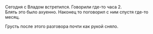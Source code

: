 Сегодня с Владом встретился. Говорили где-то часа 2.  
Блять это было ахуенно. Наконец то поговорил с ним спустя где-то месяц.

Грусть после этого разговора почти как рукой сняло.
